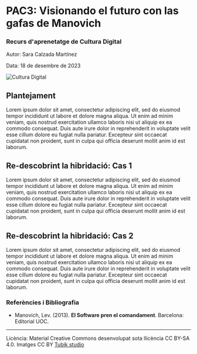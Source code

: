 # PAC3: Visionando el futuro con las gafas de Manovich 

### Recurs d'aprenetatge de Cultura Digital


Autor: Sara Calzada Martínez


Data: 18 de desembre de 2023

![Cultura Digital](https://miro.medium.com/max/1400/0*9PyyNvrO2PcD3KuU.png) 



## Plantejament


Lorem ipsum dolor sit amet, consectetur adipiscing elit, sed do eiusmod tempor incididunt ut labore et dolore magna aliqua. Ut enim ad minim veniam, quis nostrud exercitation ullamco laboris nisi ut aliquip ex ea commodo consequat. Duis aute irure dolor in reprehenderit in voluptate velit esse cillum dolore eu fugiat nulla pariatur. Excepteur sint occaecat cupidatat non proident, sunt in culpa qui officia deserunt mollit anim id est laborum.


## Re-descobrint la hibridació: Cas 1

Lorem ipsum dolor sit amet, consectetur adipiscing elit, sed do eiusmod tempor incididunt ut labore et dolore magna aliqua. Ut enim ad minim veniam, quis nostrud exercitation ullamco laboris nisi ut aliquip ex ea commodo consequat. Duis aute irure dolor in reprehenderit in voluptate velit esse cillum dolore eu fugiat nulla pariatur. Excepteur sint occaecat cupidatat non proident, sunt in culpa qui officia deserunt mollit anim id est laborum.



## Re-descobrint la hibridació: Cas 2

Lorem ipsum dolor sit amet, consectetur adipiscing elit, sed do eiusmod tempor incididunt ut labore et dolore magna aliqua. Ut enim ad minim veniam, quis nostrud exercitation ullamco laboris nisi ut aliquip ex ea commodo consequat. Duis aute irure dolor in reprehenderit in voluptate velit esse cillum dolore eu fugiat nulla pariatur. Excepteur sint occaecat cupidatat non proident, sunt in culpa qui officia deserunt mollit anim id est laborum.


### Referències i Bibliografia

* Manovich, Lev. (2013). **El Software pren el comandament**. Barcelona: Editorial UOC. 


----

Licència: Material Creative Commons desenvolupat sota llicència CC BY-SA 4.0. Imatges CC BY [Tubik studio](https://blog.tubikstudio.com/how-to-create-original-flat-illustrations-designers-tips/) 
